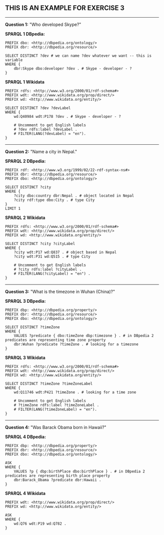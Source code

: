 ## THIS IS AN EXAMPLE FOR EXERCISE 3

***

**Question 1:** "Who developed Skype?"

**SPARQL 1 DBpedia:**

```
PREFIX dbo: <http://dbpedia.org/ontology/> 
PREFIX dbr: <http://dbpedia.org/resource/> 

SELECT DISTINCT ?dev # we can name ?dev whatever we want -- this is variable
WHERE { 
    dbr:Skype dbo:developer ?dev . # Skype - developer - ?
}
```

**SPARQL 1 Wikidata**

```
PREFIX rdfs: <http://www.w3.org/2000/01/rdf-schema#>
PREFIX wdt: <http://www.wikidata.org/prop/direct/>
PREFIX wd: <http://www.wikidata.org/entity/>

SELECT DISTINCT ?dev ?devLabel
WHERE {
    wd:Q40984 wdt:P178 ?dev . # Skype - developer - ?
  
  	# Uncomment to get English labels
  	# ?dev rdfs:label ?devLabel .
  	# FILTER(LANG(?devLabel) = "en").
}
```

***

**Question 2:** "Name a city in Nepal."

**SPARQL 2 DBpedia:**

```
PREFIX rdf: <http://www.w3.org/1999/02/22-rdf-syntax-ns#>
PREFIX dbr: <http://dbpedia.org/resource/>
PREFIX dbo: <http://dbpedia.org/ontology/> 

SELECT DISTINCT ?city 
WHERE { 
    ?city dbo:country dbr:Nepal . # object located in Nepal
  	?city rdf:type dbo:City . # type City
}
LIMIT 1
```

**SPARQL 2 Wikidata**

```
PREFIX rdfs: <http://www.w3.org/2000/01/rdf-schema#>
PREFIX wdt: <http://www.wikidata.org/prop/direct/>
PREFIX wd: <http://www.wikidata.org/entity/>

SELECT DISTINCT ?city ?cityLabel
WHERE {
    ?city wdt:P17 wd:Q837 . # object based in Nepal
    ?city wdt:P31 wd:Q515 . # type City
  	
  	# Uncomment to get English labels
  	# ?city rdfs:label ?cityLabel .
  	# FILTER(LANG(?cityLabel) = "en") .
}
```

***

**Question 3:** "What is the timezone in Wuhan (China)?"

**SPARQL 3 DBpedia:**

```
PREFIX dbp: <http://dbpedia.org/property/>
PREFIX dbr: <http://dbpedia.org/resource/>
PREFIX dbo: <http://dbpedia.org/ontology/> 

SELECT DISTINCT ?timeZone 
WHERE { 
  	VALUES ?predicate { dbo:timeZone dbp:timezone } . # in DBpedia 2 predicates are representing time zone property
    dbr:Wuhan ?predicate ?timeZone . # looking for a timezone
}
```

**SPARQL 3 Wikidata**

```
PREFIX rdfs: <http://www.w3.org/2000/01/rdf-schema#>
PREFIX wdt: <http://www.wikidata.org/prop/direct/>
PREFIX wd: <http://www.wikidata.org/entity/>

SELECT DISTINCT ?timeZone ?timeZoneLabel
WHERE {
    wd:Q11746 wdt:P421 ?timeZone . # looking for a time zone
  
  	# Uncomment to get English labels
  	# ?timeZone rdfs:label ?timeZoneLabel .
  	# FILTER(LANG(?timeZoneLabel) = "en").
}
```

***

**Question 4:** "Was Barack Obama born in Hawaii?"

**SPARQL 4 DBpedia:**

```
PREFIX dbp: <http://dbpedia.org/property/>
PREFIX dbr: <http://dbpedia.org/resource/>
PREFIX dbo: <http://dbpedia.org/ontology/> 

ASK
WHERE { 
  	VALUES ?p { dbp:birthPlace dbo:birthPlace } . # in DBpedia 2 predicates are representing birth place property
    dbr:Barack_Obama ?predicate dbr:Hawaii .
}
```

**SPARQL 4 Wikidata**

```
PREFIX wdt: <http://www.wikidata.org/prop/direct/>
PREFIX wd: <http://www.wikidata.org/entity/>

ASK
WHERE {
    wd:Q76 wdt:P19 wd:Q782 .
}
```
